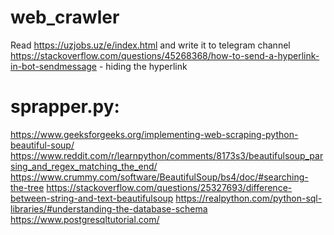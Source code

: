 # web_crawler
Read https://uzjobs.uz/e/index.html and write it to telegram channel
https://stackoverflow.com/questions/45268368/how-to-send-a-hyperlink-in-bot-sendmessage - hiding the hyperlink
# sprapper.py:
https://www.geeksforgeeks.org/implementing-web-scraping-python-beautiful-soup/
https://www.reddit.com/r/learnpython/comments/8173s3/beautifulsoup_parsing_and_regex_matching_the_end/
https://www.crummy.com/software/BeautifulSoup/bs4/doc/#searching-the-tree
https://stackoverflow.com/questions/25327693/difference-between-string-and-text-beautifulsoup
https://realpython.com/python-sql-libraries/#understanding-the-database-schema
https://www.postgresqltutorial.com/

